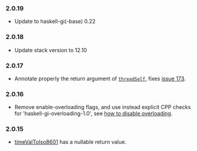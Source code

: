 ### 2.0.19

+ Update to haskell-gi(-base) 0.22

### 2.0.18

+ Update stack version to 12.10

### 2.0.17

+ Annotate properly the return argument of [`threadSelf`](https://hackage.haskell.org/package/gi-glib/docs/GI-GLib-Structs-Thread.html#v:threadSelf), fixes [issue 173](https://github.com/haskell-gi/haskell-gi/issues/173).

### 2.0.16

+ Remove enable-overloading flags, and use instead explicit CPP checks for 'haskell-gi-overloading-1.0', see [how to disable overloading](https://github.com/haskell-gi/haskell-gi/wiki/Overloading\#disabling-overloading).

### 2.0.15

+ [timeValToIso8601](https://hackage.haskell.org/package/gi-glib/docs/GI-GLib-Structs-TimeVal.html#v:timeValToIso8601) has a nullable return value.

